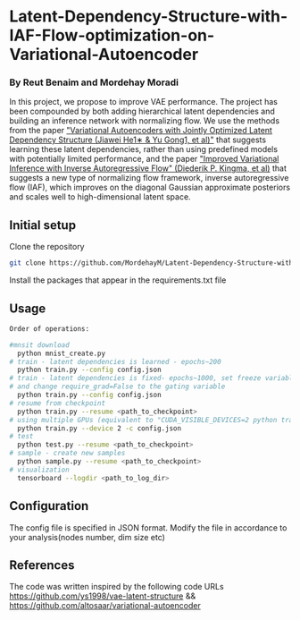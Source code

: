 # Latent-Dependency-Structure-with-IAF-Flow-optimization-on-Variational-Autoencoder
### By Reut Benaim and Mordehay Moradi
In this project, we propose to improve VAE performance.
The project has been compounded by both adding hierarchical latent dependencies
and building an inference network with normalizing flow.
We use the methods from the paper ["Variational Autoencoders with Jointly Optimized
Latent Dependency Structure (Jiawei He1∗ & Yu Gong1, et al)"](https://openreview.net/forum?id=SJgsCjCqt7) that suggests learning these latent dependencies,
rather than using predefined models with potentially limited performance,
and the paper ["Improved Variational Inference with Inverse Autoregressive Flow" (Diederik P. Kingma, et al)](https://arxiv.org/abs/1606.04934
) 
that suggests a new type of normalizing flow framework, inverse autoregressive flow (IAF),
which improves on the diagonal Gaussian approximate posteriors and scales well to high-dimensional latent space.

## Initial setup
Clone the repository
```bash
git clone https://github.com/MordehayM/Latent-Dependency-Structure-with-IAF-Flow-optimization-on-Variational-Autoencoder.git
```
Install the packages that appear in the requirements.txt file 

## Usage
```bash
Order of operations:

#mnsit download
  python mnist_create.py
# train - latent dependencies is learned - epochs~200
  python train.py --config config.json
# train - latent dependencies is fixed- epochs~1000, set freeze variable in train.py file
# and change require_grad=False to the gating variable
  python train.py --config config.json  
# resume from checkpoint
  python train.py --resume <path_to_checkpoint>
# using multiple GPUs (equivalent to "CUDA_VISIBLE_DEVICES=2 python train.py -c config.py")
  python train.py --device 2 -c config.json 
# test
  python test.py --resume <path_to_checkpoint>
# sample - create new samples
  python sample.py --resume <path_to_checkpoint>
# visualization 
  tensorboard --logdir <path_to_log_dir>
```
## Configuration
The config file is specified in JSON format. Modify the file in accordance to your analysis(nodes number, dim size etc) 

## References
The code was written inspired by the following code URLs https://github.com/ys1998/vae-latent-structure
&& https://github.com/altosaar/variational-autoencoder













